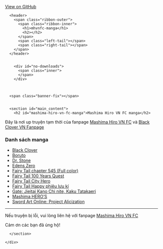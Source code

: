

<html lang="en-US">
  <head>
    

<!-- Begin Jekyll SEO tag v2.6.1 -->
<title>Mashima Hiro VN FC manga | mhvnfc-manga</title>
<meta name="generator" content="Jekyll v3.9.0" />
<meta property="og:title" content="Mashima Hiro VN FC manga" />
<meta property="og:locale" content="en_US" />
<link rel="canonical" href="https://khanhdinh02.github.io/mhvnfc-manga/" />
<meta property="og:url" content="https://khanhdinh02.github.io/mhvnfc-manga/" />
<meta property="og:site_name" content="mhvnfc-manga" />
<script type="application/ld+json">
{"@type":"WebSite","headline":"Mashima Hiro VN FC manga","url":"https://khanhdinh02.github.io/mhvnfc-manga/","name":"mhvnfc-manga","@context":"https://schema.org"}</script>
<!-- End Jekyll SEO tag -->

  </head>

  <body>
    <a id="forkme_banner" href="https://github.com/khanhdinh02/mhvnfc-manga">View on GitHub</a>
    <div class="shell">

      <header>
        <span class="ribbon-outer">
          <span class="ribbon-inner">
            <h1>mhvnfc-manga</h1>
            <h2></h2>
          </span>
          <span class="left-tail"></span>
          <span class="right-tail"></span>
        </span>
      </header>

      
        <div id="no-downloads">
          <span class="inner">
          </span>
        </div>
      


      <span class="banner-fix"></span>


      <section id="main_content">
        <h2 id="mashima-hiro-vn-fc-manga">Mashima Hiro VN FC manga</h2>
<p>Đây là nơi up truyện tạm thời của fanpage <a href="https://fb.com/mashimahirovnfc">Mashima Hiro VN FC</a> và <a href="https://fb.com/Black-Clover-VN-Fanpage-1049221435105449">Black Clover VN Fanpage</a></p>
<h3 id="danh-sách-manga">Danh sách manga</h3>
<ul>
  <li><a href="/mhvnfc-manga/mangas/black-clover.html">Black Clover</a></li>
  <li><a href="/mhvnfc-manga/mangas/boruto.html">Boruto</a></li>
  <li><a href="/mhvnfc-manga/mangas/dr-stone.html">Dr. Stone</a></li>
  <li><a href="/mhvnfc-manga/mangas/ez.html">Edens Zero</a></li>
  <li><a href="/mhvnfc-manga/ft/full-color-fairy-tail-chapter-545.5461.html">Fairy Tail chapter 545 (Full color)</a></li>
  <li><a href="/mhvnfc-manga/mangas/ft100.html">Fairy Tail 100 Years Quest</a></li>
  <li><a href="/mhvnfc-manga/mangas/ftch.html">Fairy Tail City Hero</a></li>
  <li><a href="/mhvnfc-manga/mangas/ftha.html">Fairy Tail Happy phiêu lưu kí</a></li>
  <li><a href="/mhvnfc-manga/mangas/gate-jieitai.html">Gate: Jieitai Kano Chi nite, Kaku Tatakaeri</a></li>
  <li><a href="/mhvnfc-manga/mangas/heros.html">Mashima HERO’S</a></li>
  <li><a href="/mhvnfc-manga/mangas/sao-pa.html">Sword Art Online: Project Alicization</a></li>
</ul>

<hr />
<p>Nếu truyện bị lỗi, vui lòng liên hệ với fanpage <a href="https://fb.com/mashimahirovnfc">Mashima Hiro VN FC</a></p>

<p>Cảm ơn các bạn đã ủng hộ!</p>

      </section>

    </div>

    
  </body>

